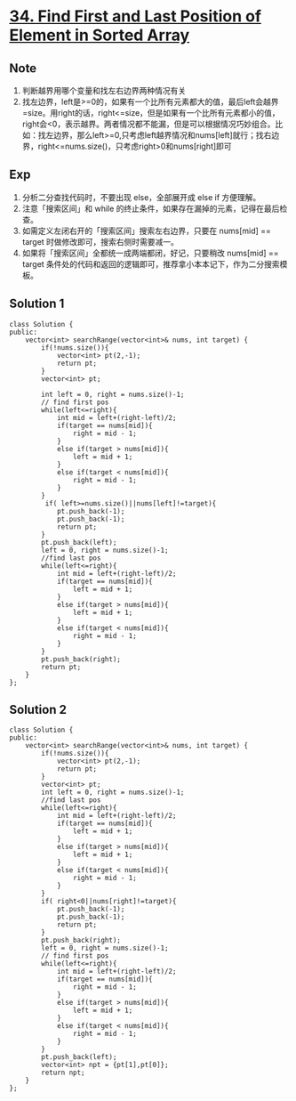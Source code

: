 # [34. Find First and Last Position of Element in Sorted Array](https://leetcode.com/problems/find-first-and-last-position-of-element-in-sorted-array/)

## Note

1.  判断越界用哪个变量和找左右边界两种情况有关
2.  找左边界，left是>=0的，如果有一个比所有元素都大的值，最后left会越界=size。用right的话，right<=size，但是如果有一个比所有元素都小的值，right会<0，表示越界。两者情况都不能漏，但是可以根据情况巧妙组合。比如：找左边界，那么left>=0,只考虑left越界情况和nums[left]就行；找右边界，right<=nums.size()，只考虑right>0和nums[right]即可

## Exp

1. 分析二分查找代码时，不要出现 else，全部展开成 else if 方便理解。
2. 注意「搜索区间」和 while 的终止条件，如果存在漏掉的元素，记得在最后检查。
3. 如需定义左闭右开的「搜索区间」搜索左右边界，只要在 nums[mid] == target 时做修改即可，搜索右侧时需要减一。
4. 如果将「搜索区间」全都统一成两端都闭，好记，只要稍改 nums[mid] == target 条件处的代码和返回的逻辑即可，推荐拿小本本记下，作为二分搜索模板。


## Solution 1

```
class Solution {
public:
    vector<int> searchRange(vector<int>& nums, int target) {
        if(!nums.size()){
            vector<int> pt(2,-1);
            return pt;
        }
		vector<int> pt;

        int left = 0, right = nums.size()-1;
        // find first pos
        while(left<=right){
            int mid = left+(right-left)/2;
            if(target == nums[mid]){
                right = mid - 1;
            }
            else if(target > nums[mid]){
                left = mid + 1;
            }
            else if(target < nums[mid]){
                right = mid - 1;
            }
        }
         if( left>=nums.size()||nums[left]!=target){
            pt.push_back(-1);
            pt.push_back(-1);
            return pt;
        }
        pt.push_back(left);
        left = 0, right = nums.size()-1;
        //find last pos
        while(left<=right){
            int mid = left+(right-left)/2;
            if(target == nums[mid]){
                left = mid + 1;
            }
            else if(target > nums[mid]){
                left = mid + 1;
            }
            else if(target < nums[mid]){
                right = mid - 1;
            }
        }
        pt.push_back(right);
        return pt;
    }
};
```

## Solution 2

```
class Solution {
public:
    vector<int> searchRange(vector<int>& nums, int target) {
        if(!nums.size()){
            vector<int> pt(2,-1);
            return pt;
        }
        vector<int> pt;
        int left = 0, right = nums.size()-1;
        //find last pos
        while(left<=right){
            int mid = left+(right-left)/2;
            if(target == nums[mid]){
                left = mid + 1;
            }
            else if(target > nums[mid]){
                left = mid + 1;
            }
            else if(target < nums[mid]){
                right = mid - 1;
            }
        }
        if( right<0||nums[right]!=target){
            pt.push_back(-1);
            pt.push_back(-1);
            return pt;
        }
        pt.push_back(right);
        left = 0, right = nums.size()-1;
        // find first pos
        while(left<=right){
            int mid = left+(right-left)/2;
            if(target == nums[mid]){
                right = mid - 1;
            }
            else if(target > nums[mid]){
                left = mid + 1;
            }
            else if(target < nums[mid]){
                right = mid - 1;
            }
        }
        pt.push_back(left);
        vector<int> npt = {pt[1],pt[0]};
        return npt;
    }
};
```
